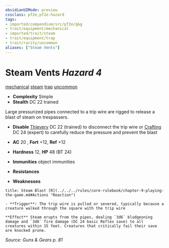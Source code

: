 ```yaml
---
obsidianUIMode: preview
cssclass: pf2e,pf2e-hazard
tags:
- imported/compendium/src/pf2e/g&g
- trait/equipment/mechanical
- imported/trait/steam
- trait/equipment/trap
- trait/rarity/uncommon
aliases: ["Steam Vents"]
---
```

# Steam Vents *Hazard 4*  
[mechanical](mechanical.md)  [steam](steam-g-g.md)  [trap](trap.md)  [uncommon](uncommon.md)  

- **Complexity** Simple
- **Stealth** DC 22 trained  

Large pressurized pipes connected to a trip wire are rigged to release a blast of steam on trespassers.

- **Disable** [Thievery](../../skills.md#Thievery) DC 22 (trained) to disconnect the trip wire or [Crafting](../../skills.md#Crafting) DC 24 (expert) to carefully reduce the pressure and prevent the blast  

- **AC** 20 , **Fort** +12, **Ref** +12
- **Hardness** 12, **HP** 48 (BT 24)
- **Immunities** object immunities
- **Resistances** 
- **Weaknesses** 
     
```ad-embed-ability
title: Steam Blast [R](../../../rules/core-rulebook/chapter-9-playing-the-game.md#Actions "Reaction")

- **Trigger**: The trip wire is pulled or severed, typically because a creature walked through the square with the trip wire

**Effect** Steam erupts from the pipes, dealing `3d6` bludgeoning damage and `3d6` fire damage (DC 24 basic Reflex save) to all creatures within 15 feet. Creatures that critically fail their save are knocked prone.
```

*Source: Guns & Gears p. 81*
